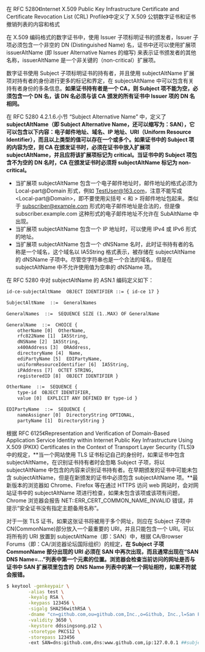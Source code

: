 在 RFC 5280《Internet X.509 Public Key Infrastructure Certificate and Certificate Revocation List (CRL) Profile》中定义了 X.509 公钥数字证书和证书撤销列表的内容和格式

在 X.509 编码格式的数字证书中，使用 Issuer 子项标明证书的颁发者，Issuer 子项必须包含一个非空的 DN (Distinguished Name) 名，证书中还可以使用扩展项 issuerAltName (即 Issuer Alternative Names 的缩写) 来表示证书颁发者的其他名称，issuerAltName 是一个非关键的（non-critical）扩展项。

数字证书使用 Subject 子项标明证书的持有者，并且使用 subjectAltName 扩展项对持有者的身份进行更多的标记和界定，在 subjectAltName 中可以包含有关持有者身份的多条信息。**如果证书持有者是一个 CA，则 Subject 项不能为空，必须包含一个 DN 名，该 DN 名必须与该 CA 颁发的所有证书中 Issuer 项的 DN 名相同。**

在 RFC 5280 4.2.1.6.小节 “Subject Alternative Name” 中，定义了**subjectAltName（即 Subject Alternative Name，还可以缩写为：SAN），它可以包含以下内容：电子邮件地址、域名、IP 地址、URI（Uniform Resource Identifier），而且以上类型的值可以存在一个或多个。如果证书中的 Subject 项的内容为空，则 CA 在颁发证书时，必须在证书中放入扩展项 subjectAltName，并且应将该扩展项标记为 critical。当证书中的 Subject 项包含不为空的 DN 名时，CA 在颁发证书时必须将 subjectAltName 标记为 non-critical。**

- 当扩展项 subjectAltName 包含一个电子邮件地址时，邮件地址的格式必须为 Local-part@Domain 形式，例如 TestUser@163.com，注意不能写成 \<Local-part@Domain\>，即不要使用尖括号 < 和 > 将邮件地址包起来。类似于 subscriber@example.com 形式的电子邮件地址是合法的，但是像 subscriber.example.com 这种形式的电子邮件地址不允许在 SubAltName 中出现。
- 当扩展项 subjectAltName 包含一个 IP 地址时，可以使用 IPv4 或 IPv6 形式的地址。
- 当扩展项 subjectAltName 包含一个 dNSName 名时，此时证书持有者的名称是一个域名，这个域名以 IA5String 格式表示，被存储在 subjectAltName 的 dNSName 子项中。尽管空字符串也是一个合法的域名，但是在 subjectAltName 中不允许使用值为空串的 dNSName 项。

在 RFC 5280 中对 subjectAltName 的 ASN.1 编码定义如下：

```txt
id-ce-subjectAltName  OBJECT IDENTIFIER ::= { id-ce 17 }

SubjectAltName  ::=  GeneralNames

GeneralNames  ::=  SEQUENCE SIZE (1..MAX) OF GeneralName

GeneralName  ::=  CHOICE {
    otherName [0]  OtherName,
    rfc822Name [1]  IA5String,
    dNSName [2]  IA5String,
    x400Address [3]  ORAddress,
    directoryName [4]  Name,
    ediPartyName [5]  EDIPartyName,
    uniformResourceIdentifier [6]  IA5String,
    iPAddress [7]  OCTET STRING,
    registeredID [8]  OBJECT IDENTIFIER }

OtherName  ::=  SEQUENCE {
    type-id  OBJECT IDENTIFIER,
    value [0]  EXPLICIT ANY DEFINED BY type-id }

EDIPartyName  ::=  SEQUENCE {
    nameAssigner [0]  DirectoryString OPTIONAL,
    partyName [1]  DirectoryString }
```

根据 RFC 6125《Representation and Verification of Domain-Based Application Service Identity within Internet Public Key Infrastructure Using X.509 (PKIX) Certificates in the Context of Transport Layer Security (TLS)》中的规定，**当一个网站使用 TLS 证书标记自己的身份时，如果证书中包含 subjectAltName，在识别证书持有者时会忽略 Subject 子项，将以 subjectAltName 中包含的内容来识别证书持有者。在早期颁发的证书中可能未包含 subjectAltName，但是在新颁发的证书中必须包含 subjectAltName 项。**最新版本的浏览器如 Chrome、Firefox 等在通过 HTTPS 访问 web 网站时，会对网站证书中的 subjectAltName 项进行检查，如果未包含该项或该项有问题，Chrome 浏览器会报告 NET::ERR_CERT_COMMON_NAME_INVALID 错误，并提示“安全证书没有指定主题备用名称”。

对于一张 TLS 证书，如果这张证书将被用于多个网址，则应在 Subject 子项中 CN(CommonName)部分放入一个最重要的 URI，并且只能包含一个 URI。可以将所有的 URI 放置到 subjectAltName（即：SAN）中，根据 CA/Browser Forums（即：CA/浏览器论坛国际组织）的规定，**在 Subject 子项 CommonName 部分出现的 URI 必须在 SAN 中再次出现，而且通常出现在“SAN DNS Name=...”列表中第一个元素的位置。浏览器会检查当前访问的网址是否与证书中 SAN 扩展项里包含的  DNS Name 列表中的某一个网址相符，如果不符就会报错。**

```bash
$ keytool -genkeypair \
        -alias test \
        -keyalg RSA \
        -keypass 123456 \
        -sigalg SHA256withRSA \
        -dname "cn=github.com,ou=github.com,Inc.,o=Github, Inc.,l=San Francisco,st=California,c=US" \
        -validity 3650 \
        -keystore ddssingsong.p12 \
        -storetype PKCS12 \
        -storepass 123456
        -ext SAN=dns:github.com,dns:www.github.com,ip:127.0.0.1 ##subject子项中CN和subjectAltName(SAN)扩展项里的DNS第一个相符
```
